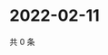 # 2022-02-11

共 0 条

<!-- BEGIN WEIBO -->
<!-- 最后更新时间 Fri Feb 11 2022 19:07:22 GMT+0800 (China Standard Time) -->

<!-- END WEIBO -->
